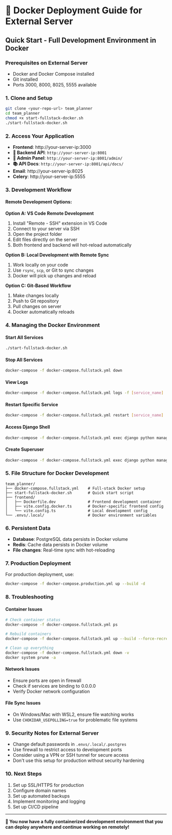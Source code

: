 # 🐳 Docker Deployment Guide for External Server

## Quick Start - Full Development Environment in Docker

### Prerequisites on External Server
- Docker and Docker Compose installed
- Git installed
- Ports 3000, 8000, 8025, 5555 available

### 1. Clone and Setup
```bash
git clone <your-repo-url> team_planner
cd team_planner
chmod +x start-fullstack-docker.sh
./start-fullstack-docker.sh
```

### 2. Access Your Application
- **Frontend**: http://your-server-ip:3000
- **🔧 Backend API**: `http://your-server-ip:8001` 
- **👤 Admin Panel**: `http://your-server-ip:8001/admin/`
- **📚 API Docs**: `http://your-server-ip:8001/api/docs/`
- **Email**: http://your-server-ip:8025
- **Celery**: http://your-server-ip:5555

### 3. Development Workflow

#### Remote Development Options:

**Option A: VS Code Remote Development**
1. Install "Remote - SSH" extension in VS Code
2. Connect to your server via SSH
3. Open the project folder
4. Edit files directly on the server
5. Both frontend and backend will hot-reload automatically

**Option B: Local Development with Remote Sync**
1. Work locally on your code
2. Use `rsync`, `scp`, or Git to sync changes
3. Docker will pick up changes and reload

**Option C: Git-Based Workflow**
1. Make changes locally
2. Push to Git repository
3. Pull changes on server
4. Docker automatically reloads

### 4. Managing the Docker Environment

#### Start All Services
```bash
./start-fullstack-docker.sh
```

#### Stop All Services
```bash
docker-compose -f docker-compose.fullstack.yml down
```

#### View Logs
```bash
docker-compose -f docker-compose.fullstack.yml logs -f [service_name]
```

#### Restart Specific Service
```bash
docker-compose -f docker-compose.fullstack.yml restart [service_name]
```

#### Access Django Shell
```bash
docker-compose -f docker-compose.fullstack.yml exec django python manage.py shell
```

#### Create Superuser
```bash
docker-compose -f docker-compose.fullstack.yml exec django python manage.py createsuperuser
```

### 5. File Structure for Docker Development
```
team_planner/
├── docker-compose.fullstack.yml    # Full-stack Docker setup
├── start-fullstack-docker.sh       # Quick start script
├── frontend/
│   ├── Dockerfile.dev              # Frontend development container
│   ├── vite.config.docker.ts       # Docker-specific frontend config
│   └── vite.config.ts              # Local development config
└── .envs/.local/                   # Docker environment variables
```

### 6. Persistent Data
- **Database**: PostgreSQL data persists in Docker volume
- **Redis**: Cache data persists in Docker volume
- **File changes**: Real-time sync with hot-reloading

### 7. Production Deployment
For production deployment, use:
```bash
docker-compose -f docker-compose.production.yml up --build -d
```

### 8. Troubleshooting

#### Container Issues
```bash
# Check container status
docker-compose -f docker-compose.fullstack.yml ps

# Rebuild containers
docker-compose -f docker-compose.fullstack.yml up --build --force-recreate

# Clean up everything
docker-compose -f docker-compose.fullstack.yml down -v
docker system prune -a
```

#### Network Issues
- Ensure ports are open in firewall
- Check if services are binding to 0.0.0.0
- Verify Docker network configuration

#### File Sync Issues
- On Windows/Mac with WSL2, ensure file watching works
- Use `CHOKIDAR_USEPOLLING=true` for problematic file systems

### 9. Security Notes for External Server
- Change default passwords in `.envs/.local/.postgres`
- Use firewall to restrict access to development ports
- Consider using a VPN or SSH tunnel for secure access
- Don't use this setup for production without security hardening

### 10. Next Steps
1. Set up SSL/HTTPS for production
2. Configure domain names
3. Set up automated backups
4. Implement monitoring and logging
5. Set up CI/CD pipeline

---

**🎉 You now have a fully containerized development environment that you can deploy anywhere and continue working on remotely!**
